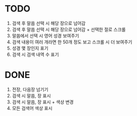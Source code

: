 # TODO

1. 검색 후 말씀 선택 시 해당 장으로 넘어감
1. 검색 후 말씀 선택 시 해당 장으로 넘어감 + 선택한 절로 스크롤
1. 말씀에서 선택 시 영어 성경 보여주기
1. 검색 내용이 여러 개라면 한 50개 정도 보고 스크롤 시 더 보여주기
1. 성경 몇 장인지 표기
1. 검색 시 검색 내역 수 표기

# DONE

1. 전장, 다음장 넘기기
2. 검색 시 말씀, 장 표시
3. 검색 시 말씀, 장 표시 + 색상 변경
4. 모든 검색어 색상 표시